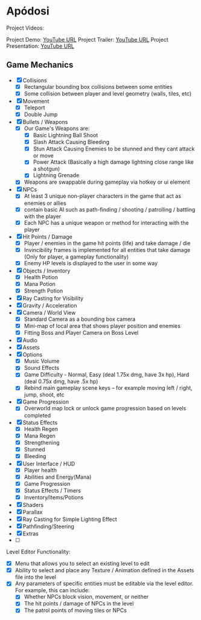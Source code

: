 # Apódosi

Project Videos:

Project Demo: [YouTube URL](https://youtu.be/feYIX6_9uKc)
Project Trailer: [YouTube URL](https://youtu.be/ekdjXX7HOCM)
Project Presentation: [YouTube URL](https://youtu.be/RErM8TKpjVo)

## Game Mechanics
- [x] Collisions
  - [x] Rectangular bounding box collisions between some entities
  - [x] Some collision between player and level geometry (walls, tiles, etc)
- [x] Movement
    - [x] Teleport
    - [x] Double Jump
- [x] Bullets / Weapons
  - [x] Our Game's Weapons are:
    - [x] Basic Lightning Ball Shoot
    - [x] Slash Attack Causing Bleeding
    - [x] Stun Attack Causing Enemies to be stunned and they cant attack or move
    - [x] Power Attack (Basically a high damage lightning close range like a shotgun)
    - [x] Lightning Grenade
  - [x] Weapons are swappable during gameplay via hotkey or ui element
- [x] NPCs
  - [x] At least 3 unique non-player characters in the game that act as enemies or allies
  - [x] contain basic AI such as path-finding / shooting / patrolling / battling with the player
  - [x] Each NPC has a unique weapon or method for interacting with the player
- [x] Hit Points / Damage
  - [x] Player / enemies in the game hit points (life) and take damage / die
  - [x] Invincibility frames is implemented for all entities that take damage (Only for player, a gameplay functionality)
  - [x] Enemy HP levels is displayed to the user in some way
- [x] Objects / Inventory
    - [x] Health Potion
    - [x] Mana Potion
    - [x] Strength Potion
- [x] Ray Casting for Visibility
- [x] Gravity / Acceleration
- [x] Camera / World View
    - [x] Standard Camera as a bounding box camera
    - [x] Mini-map of local area that shows player position and enemies
    - [x] Fitting Boss and Player Camera on Boss Level
- [x] Audio
- [x] Assets
- [x] Options
  - [x] Music Volume
  - [x] Sound Effects
  - [x] Game Difficulty - Normal, Easy (deal 1.75x dmg, have 3x hp), Hard (deal 0.75x dmg, have .5x hp)
  - [x] Rebind main gameplay scene keys – for example moving left / right, jump, shoot, etc
- [x] Game Progression
  - [x] Overworld map lock or unlock game progression based on levels completed
- [x] Status Effects
    - [x] Health Regen
    - [x] Mana Regen
    - [x] Strengthening
    - [x] Stunned
    - [x] Bleeding
- [x] User Interface / HUD
    - [x] Player health
    - [x] Abilities and Energy(Mana)
    - [x] Game Progression
    - [x] Status Effects / Timers
    - [x] Inventory/Items/Potions
- [x] Shaders
- [x] Parallax
- [x] Ray Casting for Simple Lighting Effect
- [x] Pathfinding/Steering
- [x] Extras
- [ ] 
Level Editor Functionality:
- [x] Menu that allows you to select an existing level to edit
- [x] Ability to select and place any Texture / Animation defined in the Assets file into the level
- [x] Any parameters of specific entities must be editable via the level editor. For example, this can include:
  - [x] Whether NPCs block vision, movement, or neither
  - [x] The hit points / damage of NPCs in the level
  - [x] The patrol points of moving tiles or NPCs
